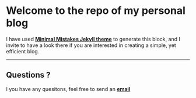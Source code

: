 # Welcome to the repo of my personal blog

I have used [**Minimal Mistakes Jekyll theme**](https://github.com/mmistakes/minimal-mistakes) to generate this block, and I invite to have a look there if you are interested in creating a simple, yet efficient blog.

---
## Questions ?
I you have any quesitons, feel free to send an [**email**](mailto:ignace.ransquin@uclouvain.be)



